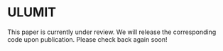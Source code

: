 # ULUMIT

This paper is currently under review. We will release the corresponding code upon publication. Please check back again soon!
